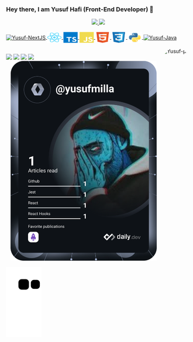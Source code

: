 ### Hey there, I am Yusuf Hafi (Front-End Developer) 👋

<div align="center">
  <a href="https://github.com/Damhafi">
  <img height="180em" src="https://github-readme-stats.vercel.app/api?username=Damhafi&show_icons=true&theme=algolia&include_all_commits=true&count_private=true"/>
  <img height="180em" src="https://github-readme-stats.vercel.app/api/top-langs/?username=Damhafi&layout=compact&langs_count=7&theme=algolia"/>
</div>
<div style="display: inline_block"><br>
  <img align="center" alt="Yusuf-NextJS" height="30" width="40" src="https://cdn.jsdelivr.net/gh/devicons/devicon/icons/nextjs/nextjs-original-wordmark.svg">
  <img align="center" alt="Yusuf-React" height="30" width="40" src="https://raw.githubusercontent.com/devicons/devicon/master/icons/react/react-original.svg">
  <img align="center" alt="Yusuf-Ts" height="30" width="40" src="https://raw.githubusercontent.com/devicons/devicon/master/icons/typescript/typescript-plain.svg">
  <img align="center" alt="Yusuf-Js" height="30" width="40" src="https://raw.githubusercontent.com/devicons/devicon/master/icons/javascript/javascript-plain.svg">  
  <img align="center" alt="Yusuf-HTML" height="30" width="40" src="https://raw.githubusercontent.com/devicons/devicon/master/icons/html5/html5-original.svg">
  <img align="center" alt="Yusuf-CSS" height="30" width="40" src="https://raw.githubusercontent.com/devicons/devicon/master/icons/css3/css3-original.svg">
  <img align="center" alt="Yusuf-Python" height="30" width="40" src="https://raw.githubusercontent.com/devicons/devicon/master/icons/python/python-original.svg">
  <img align="center" alt="Yusuf-Java" height="30" width="40" src="https://cdn.jsdelivr.net/gh/devicons/devicon/icons/java/java-original.svg">
  
  <img align="right" alt="Yusuf-pic" height="150" style="border-radius:50px"
       src="https://media-exp1.licdn.com/dms/image/C4D03AQEq5w6hQM7QUQ/profile-displayphoto-shrink_800_800/0/1636812370401?e=1657152000&v=beta&t=D23LEZDSwofV7xNEguHcKFU1wCuZ4LDOzHI-Q7o_fzw">
</div>
  
  ##
 
<div> 
  <a href="https://instagram.com/yusufmilla" target="_blank"><img src="https://img.shields.io/badge/-Instagram-%23E4405F?style=for-the-badge&logo=instagram&logoColor=white" target="_blank"></a>
 <a href="https://discord.gg/" target="_blank"><img src="https://img.shields.io/badge/Discord-7289DA?style=for-the-badge&logo=discord&logoColor=white" target="_blank"></a> 
  <a href = "mailto:yusufmilla@gmail.com"><img src="https://img.shields.io/badge/-Gmail-%23333?style=for-the-badge&logo=gmail&logoColor=white" target="_blank"></a>
  <a href="https://www.linkedin.com/in/yusufmilla" target="_blank"><img src="https://img.shields.io/badge/-LinkedIn-%230077B5?style=for-the-badge&logo=linkedin&logoColor=white" target="_blank"></a>

<div style="display: flex; justify-content: center;">
  <a href="https://app.daily.dev/yusufmilla">
    <img src="https://github.com/Damhafi/Damhafi/blob/main/devcard.svg" width="400" alt="Yusuf Hafi's Dev Card">
  </a>
</div>
 
  ![Snake animation](https://github.com/Damhafi/Damhafi/blob/output/github-contribution-grid-snake.svg)
 
</div>
  
<!-- 
- 🔭 I’m currently working on ...
- 🌱 I’m currently learning ...
- 👯 I’m looking to collaborate on ...
- 🤔 I’m looking for help with ...
- 💬 Ask me about ...
- 📫 How to reach me: ...
- 😄 Pronouns: ...
- ⚡ Fun fact: ... -->

